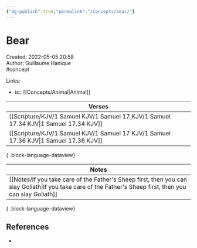 ```yaml
---
{"dg-publish":true,"permalink":"/concepts/bear/"}
---
```


# Bear

Created: 2022-05-05 20:58  
Author: Guillaume Hanique  
#concept

Links:

- is:: [[Concepts/Animal\|Animal]]

| Verses                                                                                   |
| ---------------------------------------------------------------------------------------- |
| [[Scripture/KJV/1 Samuel KJV/1 Samuel 17 KJV/1 Samuel 17.34 KJV\|1 Samuel 17.34 KJV]] |
| [[Scripture/KJV/1 Samuel KJV/1 Samuel 17 KJV/1 Samuel 17.36 KJV\|1 Samuel 17.36 KJV]] |

{ .block-language-dataview}

| Notes                                                                                                                                                         |
| ------------------------------------------------------------------------------------------------------------------------------------------------------------- |
| [[Notes/If you take care of the Father's Sheep first, then you can slay Goliath\|If you take care of the Father's Sheep first, then you can slay Goliath]] |

{ .block-language-dataview}

## References

- 

